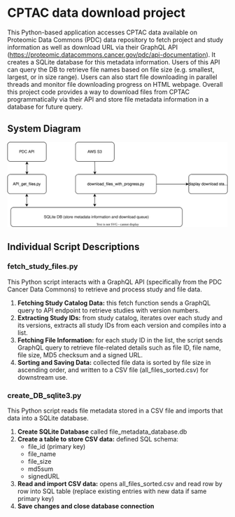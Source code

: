 # CPTAC data download project
This Python-based application accesses CPTAC data available on Proteomic Data Commons (PDC) data repository to fetch project and study information as well as download URL via their GraphQL API (https://proteomic.datacommons.cancer.gov/pdc/api-documentation). It creates a SQLite database for this metadata information. Users of this API can query the DB to retrieve file names based on file size (e.g. smallest, largest, or in size range). Users can also start file downloading in parallel threads and monitor file downloading progress on HTML webpage. Overall this project code provides a way to download files from CPTAC programmatically via their API and store file metadata information in a database for future query. 
## System Diagram
![System Diagram](CPTAC_data_download/diagram.svg)
## Individual Script Descriptions

### fetch_study_files.py
This Python script interacts with a GraphQL API (specifically from the PDC Cancer Data Commons) to retrieve and process study and file data.
1. **Fetching Study Catalog Data:** this fetch function sends a GraphQL query to API endpoint to retrieve studies with version numbers. 
2. **Extracting Study IDs:** from study catalog, iterates over each study and its versions, extracts all study IDs from each version and compiles into a list.
3. **Fetching File Information:** for each study ID in the list, the script sends GraphQL query to retrieve file-related details such as file ID, file name, file size, MD5 checksum and a signed URL.
4. **Sorting and Saving Data:** collected file data is sorted by file size in ascending order, and written to a CSV file (all_files_sorted.csv) for downstream use. 

### create_DB_sqlite3.py
This Python script reads file metadata stored in a CSV file and imports that data into a SQLite database.
1. **Create SQLite Database** called file_metadata_database.db
2. **Create a table to store CSV data:** defined SQL schema:
   - file_id (primary key)
   - file_name
   - file_size
   - md5sum
   - signedURL
3. **Read and import CSV data:** opens all_files_sorted.csv and read row by row into SQL table (replace existing entries with new data if same primary key)
4. **Save changes and close database connection**

